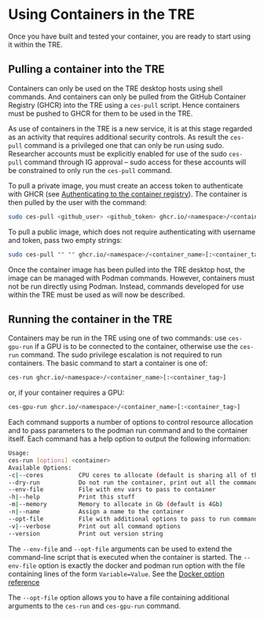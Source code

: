 # Using Containers in the TRE

Once you have built and tested your container, you are ready to start using it within the TRE.

## Pulling a container into the TRE

Containers can only be used on the TRE desktop hosts using shell commands. And containers can only be pulled from the GitHub Container Registry (GHCR) into the TRE using a `ces-pull` script. Hence containers must be pushed to GHCR for them to be used in the TRE.

As use of containers in the TRE is a new service, it is at this stage regarded as an activity that requires additional security controls. As result the `ces-pull` command is a privileged one that can only be run using sudo. Researcher accounts must be explicitly enabled for use of the sudo `ces-pull` command through IG approval – sudo access for these accounts will be constrained to only run the `ces-pull` command.

To pull a private image, you must create an access token to authenticate with GHCR (see [Authenticating to the container registry](https://docs.github.com/en/packages/working-with-a-github-packages-registry/working-with-the-container-registry#authenticating-to-the-container-registry)). The container is then pulled by the user with the command:

```bash
sudo ces-pull <github_user> <github_token> ghcr.io/<namespace>/<container_name>[:<container_tag>]
```

To pull a public image, which does not require authenticating with username and token, pass two empty strings:

```bash
sudo ces-pull "" "" ghcr.io/<namespace>/<container_name>[:<container_tag>]
```

Once the container image has been pulled into the TRE desktop host, the image can be managed with Podman commands. However, containers must not be run directly using Podman. Instead, commands developed for use within the TRE must be used as will now be described.

## Running the container in the TRE

Containers may be run in the TRE using one of two commands: use `ces-gpu-run` if a GPU is to be connected to the container, otherwise use the `ces-run` command. The sudo privilege escalation is not required to run containers. The basic command to start a container is one of:

```bash
ces-run ghcr.io/<namespace>/<container_name>[:<container_tag>]
```

or, if your container requires a GPU:

```bash
ces-gpu-run ghcr.io/<namespace>/<container_name>[:<container_tag>]
```

Each command supports a number of options to control resource allocation and to pass parameters to the podman run command and to the container itself. Each command has a help option to output the following information:

```bash
Usage:
ces-run [options] <container>
Available Options:
-c|--cores          CPU cores to allocate (default is sharing all of them)
--dry-run           Do not run the container, print out all the command options
--env-file          File with env vars to pass to container
-h|--help           Print this stuff
-m|--memory         Memory to allocate in Gb (default is 4Gb)
-n|--name           Assign a name to the container
--opt-file          File with additional options to pass to run command
-v|--verbose        Print out all command options
--version           Print out version string
```

The `--env-file` and `--opt-file` arguments can be used to extend the command-line script that is executed when the container is started. The `--env-file` option is exactly the docker and podman run option with the file containing lines of the form `Variable=Value`. See the [Docker option reference](https://docs.docker.com/reference/cli/docker/container/run/#env)

The `--opt-file` option allows you to have a file containing additional arguments to the `ces-run` and `ces-gpu-run` command.
